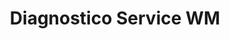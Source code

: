 ---
title: "Diagnostico Service WM"
url: /ciudad-autonoma-de-buenos-aires/diagnostico-service-wm/
shop: Allgemein
---